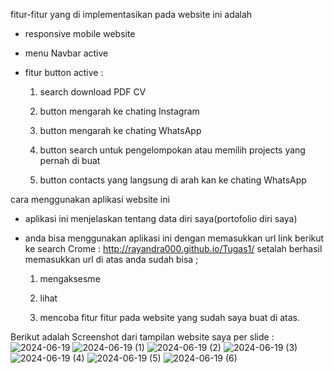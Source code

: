 fitur-fitur yang di implementasikan pada website ini adalah 
- responsive mobile website
- menu Navbar active
- fitur button active :
  
  1. search download PDF CV
  
  2. button mengarah ke chating Instagram
  
  3. button mengarah ke chating WhatsApp
  
  4. button search untuk pengelompokan atau memilih projects yang pernah di buat
  
  5. button contacts yang langsung di arah kan ke chating WhatsApp
  
cara menggunakan aplikasi website ini
 - aplikasi ini menjelaskan tentang data diri saya(portofolio diri saya)
 - anda bisa menggunakan aplikasi ini dengan memasukkan url link berikut ke search
   Crome : http://rayandra000.github.io/Tugas1/
   setalah berhasil memasukkan url di atas anda sudah bisa ;
   
    1. mengaksesme
  
    2. lihat
  
    3. mencoba fitur fitur
       pada website yang sudah saya buat di atas.

Berikut adalah Screenshot dari tampilan website saya per slide :
![2024-06-19](https://github.com/Rayandra000/Tugas1/assets/116999228/64ee166d-75ac-4fb9-a658-0ade889cfbe8)
![2024-06-19 (1)](https://github.com/Rayandra000/Tugas1/assets/116999228/778c7929-38f7-4791-a217-7d3291ed87ae)
![2024-06-19 (2)](https://github.com/Rayandra000/Tugas1/assets/116999228/9d045a60-c3c4-4234-b73c-bbfdff0faa2c)
![2024-06-19 (3)](https://github.com/Rayandra000/Tugas1/assets/116999228/75e9133e-0535-408c-bc70-c6404157eecc)
![2024-06-19 (4)](https://github.com/Rayandra000/Tugas1/assets/116999228/1938b9d0-7464-4a24-babb-a8477980104c)
![2024-06-19 (5)](https://github.com/Rayandra000/Tugas1/assets/116999228/cb4145ee-8c4f-4804-87e7-f27d9d9cc6f7)
![2024-06-19 (6)](https://github.com/Rayandra000/Tugas1/assets/116999228/a5052ae2-d069-4b25-84c4-fba40749f7ef)






